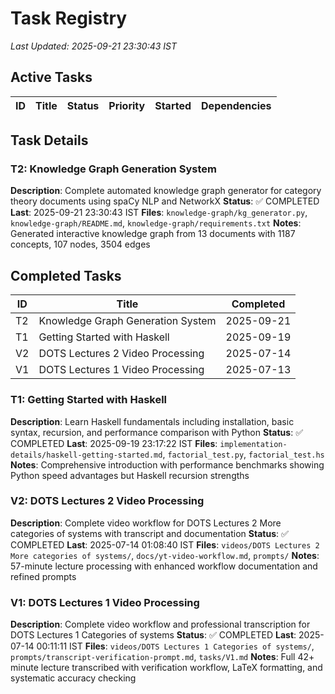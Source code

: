 # Task Registry
*Last Updated: 2025-09-21 23:30:43 IST*

## Active Tasks
| ID | Title | Status | Priority | Started | Dependencies |
|----|-------|--------|----------|---------|--------------|

## Task Details

### T2: Knowledge Graph Generation System
**Description**: Complete automated knowledge graph generator for category theory documents using spaCy NLP and NetworkX
**Status**: ✅ COMPLETED **Last**: 2025-09-21 23:30:43 IST
**Files**: `knowledge-graph/kg_generator.py`, `knowledge-graph/README.md`, `knowledge-graph/requirements.txt`
**Notes**: Generated interactive knowledge graph from 13 documents with 1187 concepts, 107 nodes, 3504 edges

## Completed Tasks
| ID | Title | Completed |
|----|-------|-----------|
| T2 | Knowledge Graph Generation System | 2025-09-21 |
| T1 | Getting Started with Haskell | 2025-09-19 |
| V2 | DOTS Lectures 2 Video Processing | 2025-07-14 |
| V1 | DOTS Lectures 1 Video Processing | 2025-07-13 |

### T1: Getting Started with Haskell
**Description**: Learn Haskell fundamentals including installation, basic syntax, recursion, and performance comparison with Python
**Status**: ✅ COMPLETED **Last**: 2025-09-19 23:17:22 IST
**Files**: `implementation-details/haskell-getting-started.md`, `factorial_test.py`, `factorial_test.hs`
**Notes**: Comprehensive introduction with performance benchmarks showing Python speed advantages but Haskell recursion strengths

### V2: DOTS Lectures 2 Video Processing
**Description**: Complete video workflow for DOTS Lectures 2 More categories of systems with transcript and documentation
**Status**: ✅ COMPLETED **Last**: 2025-07-14 01:08:40 IST
**Files**: `videos/DOTS Lectures 2 More categories of systems/`, `docs/yt-video-workflow.md`, `prompts/`
**Notes**: 57-minute lecture processing with enhanced workflow documentation and refined prompts

### V1: DOTS Lectures 1 Video Processing
**Description**: Complete video workflow and professional transcription for DOTS Lectures 1 Categories of systems
**Status**: ✅ COMPLETED **Last**: 2025-07-14 00:11:11 IST
**Files**: `videos/DOTS Lectures 1 Categories of systems/`, `prompts/transcript-verification-prompt.md`, `tasks/V1.md`
**Notes**: Full 42+ minute lecture transcribed with verification workflow, LaTeX formatting, and systematic accuracy checking

